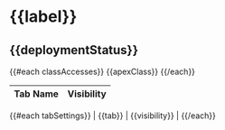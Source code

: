 # {{label}}

## {{deploymentStatus}}

{{#each classAccesses}}
{{apexClass}}
{{/each}}

| Tab Name | Visibility |
| -------- | ---------- |
{{#each tabSettings}}
| {{tab}} | {{visibility}} |
{{/each}}
